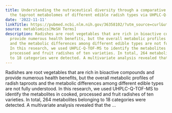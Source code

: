 ```yaml
---
title: Understanding the nutraceutical diversity through a comparative analysis of
  the taproot metabolomes of different edible radish types via UHPLC-Q-TOF-MS
date: '2022-11-11'
linkTitle: https://pubmed.ncbi.nlm.nih.gov/36358102/?utm_source=curl&utm_medium=rss&utm_campaign=pubmed-2&utm_content=1Zkrxt7ktlCbHBXEV3v65xxSnkSWNsJ1A6Fq3gBniKhGfIUslK&fc=20210907212339&ff=20221114202002&v=2.17.8
source: metablomics[MeSH Terms]
description: Radishes are root vegetables that are rich in bioactive compounds and
  provide numerous health benefits, but the overall metabolic profiles of radish taproots
  and the metabolic differences among different edible types are not fully understood.
  In this research, we used UHPLC-Q-TOF-MS to identify the metabolites in cooked,
  processed and fruit radishes of ten varieties. In total, 264 metabolites belonging
  to 18 categories were detected. A multivariate analysis revealed that the ...
---
```

Radishes are root vegetables that are rich in bioactive compounds and provide numerous health benefits, but the overall metabolic profiles of radish taproots and the metabolic differences among different edible types are not fully understood. In this research, we used UHPLC-Q-TOF-MS to identify the metabolites in cooked, processed and fruit radishes of ten varieties. In total, 264 metabolites belonging to 18 categories were detected. A multivariate analysis revealed that the ...